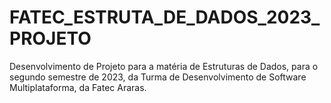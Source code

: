 # FATEC_ESTRUTA_DE_DADOS_2023_PROJETO
Desenvolvimento de Projeto para a matéria de Estruturas de Dados, para o segundo semestre de 2023, da Turma de Desenvolvimento de Software Multiplataforma, da Fatec Araras.
